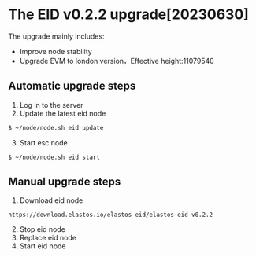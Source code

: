 # The EID v0.2.2 upgrade[20230630]

The upgrade mainly includes:

- Improve node stability 
- Upgrade EVM to london version，Effective height:11079540

## Automatic upgrade steps

1. Log in to the server
2. Update the latest eid node

```bash
$ ~/node/node.sh eid update
```

3. Start esc node

```bash
$ ~/node/node.sh eid start
```

## Manual upgrade steps

1. Download eid node

```
https://download.elastos.io/elastos-eid/elastos-eid-v0.2.2
```

2. Stop eid node
3. Replace eid node
4. Start eid node